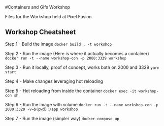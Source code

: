 #Containers and Gifs Workshop

Files for the Workshop held at Pixel Fusion

## Workshop Cheatsheet

Step 1 - Build the image
`docker build . -t workshop`

Step 2 - Run the image (Here is where it actually becomes a container)
`docker run -t --name workshop-con -p 2000:3329 workshop`

Step 3 - Run it locally, proof of concept, works both on 2000 and 3329
`yarn start`

Step 4 - Make changes leveraging hot reloading

Step 5 - Hot reloading from inside the container
`docker exec -it workshop-con sh`

Step 6 - Run the image with volume
`docker run -t --name workshop-con -p 2000:3329 -v=$(pwd):/app workshop`

Step 7 - Run the image (simpler way)
`docker-compose up`
